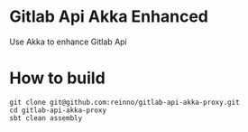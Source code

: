 # Gitlab Api Akka Enhanced
Use Akka to enhance Gitlab Api

# How to build
```
git clone git@github.com:reinno/gitlab-api-akka-proxy.git
cd gitlab-api-akka-proxy
sbt clean assembly
```